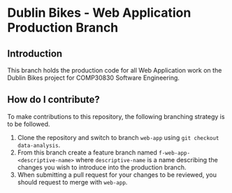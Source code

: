 # Dublin Bikes - Web Application Production Branch

## Introduction
This branch holds the production code for all Web Application work on the Dublin Bikes project for COMP30830 Software
Engineering.

## How do I contribute?
To make contributions to this repository, the following branching strategy is to be followed.
1) Clone the repository and switch to branch `web-app` using `git checkout data-analysis`.
2) From this branch create a feature branch named `f-web-app-<descriptive-name>` where `descriptive-name` is 
a name describing the changes you wish to introduce into the production branch.
3) When submitting a pull request for your changes to be reviewed, you should request to merge with `web-app`.
